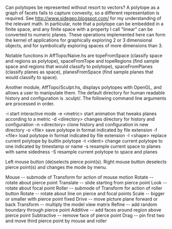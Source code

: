 Can polytopes be represented without resort to vectors? A polytope as a graph of facets fails to capture convexity, so a different representation is required. See http://www.sidegeo.blogspot.com/ for my understanding of the relevant math. In particular, note that a polytope can be embedded in a finite space, and any finite space with a property I call "linear" can be converted to numeric planes. These operations implemented here can form the kernel of applications for graphically exploring 2 or 3 dimensional objects, and for symbolically exploring spaces of more dimensions than 3.

Notable functions in AffTopo/Naive.hs are topeFromSpace (classify space and regions as polytope), spaceFromTope and topeRegions (find sample space and regions that would classify to polytope), spaceFromPlanes (classify planes as space), planesFromSpace (find sample planes that would classify to space).

Another module, AffTopo/Sculpt.hs, displays polytopes with OpenGL, and allows a user to manipulate them. The default directory for human readable history and configuration is .sculpt/. The following command line arguments are processed in order.

-i start interactive mode
-e \<metric> start animation that tweaks planes according to a metric
-d \<directory> changes directory for history and configuration
-n \<directory> clone history and configuration in new directory
-o \<file> save polytope in format indicated by file extension
-f \<file> load polytope in format indicated by file extension
-l \<shape> replace current polytope by builtin polytope
-t \<ident> change current polytope to one indicated by timestamp or name
-s resample current space to planes with same sidedness
-S resample current polytope to space and planes

Left mouse button (de)selects pierce point(s). Right mouse button deselects pierce point(s) and changes the mode by menu.

Mouse -- submode of Transform for action of mouse motion
 Rotate -- rotate about pierce point
 Translate -- slide starting from pierce point
 Look -- rotate about focal point
Roller -- submode of Transform for action of roller button
 Rotate -- rotate about line on pierce and focal points
 Scale -- bigger or smaller with pierce point fixed
 Drive -- move picture plane forward or back
Transform -- multiply the model view matrix
Refine -- add random boundary through pierce point
Additive -- add faces around region above pierce point
Subtractive -- remove face of pierce point
Drag -- pin first two and move third pierce point by mouse and roller
